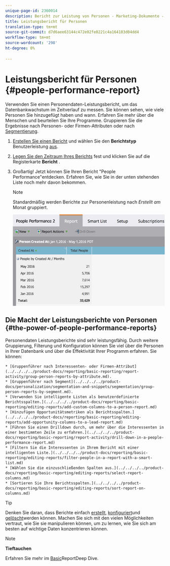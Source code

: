 ```yaml
---
unique-page-id: 2360014
description: Bericht zur Leistung von Personen - Marketing-Dokumente - Produktdokumentation
title: Leistungsbericht für Personen
translation-type: tm+mt
source-git-commit: d7d6aee63144c472e02fe0221c4a164183d04dd4
workflow-type: tm+mt
source-wordcount: '298'
ht-degree: 0%

---
```



# Leistungsbericht für Personen {#people-performance-report}

Verwenden Sie einen Personendaten-Leistungsbericht, um das Datenbankwachstum im Zeitverlauf zu messen. Sie können sehen, wie viele Personen Sie hinzugefügt haben und wann. Erfahren Sie mehr über die Menschen und beurteilen Sie Ihre Programme. Gruppieren Sie die Ergebnisse nach Personen- oder Firmen-Attributen oder nach [Segmentierung](../../../../product-docs/personalization/segmentation-and-snippets/segmentation/create-a-segmentation.md).

1. [Erstellen Sie einen Bericht](../../../../product-docs/reporting/basic-reporting/creating-reports/create-a-report-in-a-program.md) und wählen Sie den **Berichtstyp** Benutzerleistung [aus](report-type-overview.md).
1. [Legen Sie den Zeitraum Ihres Berichts](../../../../product-docs/reporting/basic-reporting/editing-reports/change-a-report-time-frame.md) fest und klicken Sie auf die Registerkarte **Bericht** .
1. Großartig! Jetzt können Sie Ihren Bericht &quot;People Performance&quot;entdecken. Erfahren Sie, wie Sie in der unten stehenden Liste noch mehr davon bekommen.

   >[!NOTE]
   >
   >Standardmäßig werden Berichte zur Personenleistung nach *Erstellt am* Monat gruppiert.

   ![](assets/one.png)

## Die Macht der Leistungsberichte von Personen {#the-power-of-people-performance-reports}

Personendaten Leistungsberichte sind sehr leistungsfähig. Durch weitere Gruppierung, Filterung und Konfiguration können Sie viel über die Personen in Ihrer Datenbank und über die Effektivität Ihrer Programm erfahren.
Sie können:

    * [Gruppenführer nach Interessenten- oder Firmen-Attribut](../../../../product-docs/reporting/basic-reporting/report-activity/group-person-reports-by-attribute.md).
    * [Gruppenführer nach Segment](../../../../product-docs/personalization/segmentation-and-snippets/segmentation/group-person-reports-by-segment.md).
    * [Verwenden Sie intelligente Listen als benutzerdefinierte Berichtsspalten.](../../../../product-docs/reporting/basic-reporting/editing-reports/add-custom-columns-to-a-person-report.md)
    * [Hinzufügen Opportunitätsmetriken als Berichtsspalten.](../../../../product-docs/reporting/basic-reporting/editing-reports/add-opportunity-columns-to-a-lead-report.md)
    * [Führen Sie einen Drilldown durch, um mehr über die Interessenten in einer bestimmten Zeile zu erfahren.](../../../../product-docs/reporting/basic-reporting/report-activity/drill-down-in-a-people-performance-report.md)
    * [Filtern Sie die Interessenten in Ihrem Bericht mit einer intelligenten Liste.](../../../../product-docs/reporting/basic-reporting/editing-reports/filter-people-in-a-report-with-a-smart-list.md)
    * [Wählen Sie die einzuschließenden Spalten aus.](../../../../product-docs/reporting/basic-reporting/editing-reports/select-report-columns.md)
    * [Sortieren Sie Ihre Berichtsspalten.](../../../../product-docs/reporting/basic-reporting/editing-reports/sort-report-on-columns.md)

>[!TIP]
>
>Denken Sie daran, dass Berichte einfach [erstellt](../../../../product-docs/reporting/basic-reporting/creating-reports/create-a-report-in-a-program.md), [konfiguriert](http://docs.marketo.com/display/docs/basic+reporting)und [gelöscht](../../../../product-docs/reporting/basic-reporting/report-activity/delete-a-report.md)werden können. Machen Sie sich mit den vielen Möglichkeiten vertraut, wie Sie sie manipulieren können, um zu lernen, wie Sie sich am besten auf wichtige Daten konzentrieren können.

>[!NOTE]
>
>**Tieftauchen**
>
>
>Erfahren Sie mehr im [Basic](http://docs.marketo.com/display/docs/basic+reporting)ReportDeep Dive.

